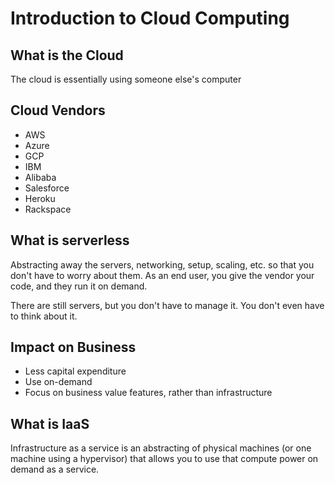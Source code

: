 # Introduction to Cloud Computing

## What is the Cloud

The cloud is essentially using someone else's computer

## Cloud Vendors

- AWS
- Azure
- GCP
- IBM
- Alibaba
- Salesforce
- Heroku
- Rackspace

## What is serverless

Abstracting away the servers, networking, setup, scaling, etc. so that you don't have to worry about them. As an end user, you give the vendor your code, and they run it on demand.

There are still servers, but you don't have to manage it. You don't even have to think about it.

## Impact on Business

- Less capital expenditure
- Use on-demand
- Focus on business value features, rather than infrastructure

## What is IaaS

Infrastructure as a service is an abstracting of physical machines (or one machine using a hypervisor) that allows you to use that compute power on demand as a service.
